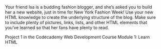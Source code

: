 Your friend Isa is a budding fashion blogger, and she’s asked you to build her a new website, just in time for New York Fashion Week! Use your new HTML knowledge to create the underlying structure of the blog. Make sure to include plenty of pictures, links, lists, and other HTML elements that you’ve learned so that her fans have plenty to read.

Project 1 in the Codecademy Web Development Course Module 1: Learn HTML